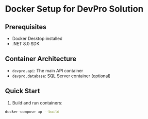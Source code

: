 # Docker Setup for DevPro Solution

## Prerequisites
- Docker Desktop installed
- .NET 8.0 SDK

## Container Architecture
- `devpro.api`: The main API container
- `devpro.database`: SQL Server container (optional)

## Quick Start
1. Build and run containers:
```bash
docker-compose up --build
